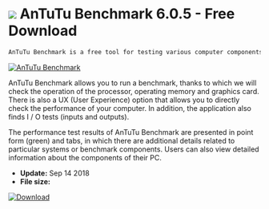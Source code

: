 # ![](https://cdn.softexe.net/static/icon/3/antutu-benchmark-9825.png) AnTuTu Benchmark 6.0.5 - Free Download

```sh
AnTuTu Benchmark is a free tool for testing various computer components. The program has gained incredible popularity on Android (100 million users), and over time it will also appear on a PC with Windows 10.
```
[![AnTuTu Benchmark](https://gallery.dpcdn.pl/imgc/Tools/84797/g_-_420x350_1.5_-_x2a2cede5-7fb9-49a5-a4b9-37088d5a5336.jpg)](https://softexe.net/win/system/diagnostics-tests/antutu-benchmark:ahbe.html)

AnTuTu Benchmark allows you to run a benchmark, thanks to which we will check the operation of the processor, operating memory and graphics card. There is also a UX (User Experience) option that allows you to directly check the performance of your computer. In addition, the application also finds I / O tests (inputs and outputs).
 
 The performance test results of AnTuTu Benchmark are presented in point form (green) and tabs, in which there are additional details related to particular systems or benchmark components. Users can also view detailed information about the components of their PC.


- **Update:** Sep 14 2018
- **File size:** 

[![Download](https://cdn.softexe.net/static/img/download.png)](https://softexe.net/win/system/diagnostics-tests/antutu-benchmark:ahbe.html)

